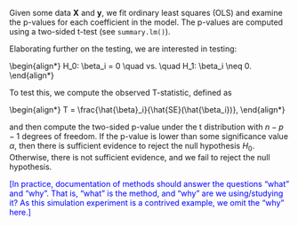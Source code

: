 Given some data $\mathbf{X}$ and $\mathbf{y}$, we fit ordinary least squares (OLS) and examine the p-values for each coefficient in the model. The p-values are computed using a two-sided t-test (see `summary.lm()`).

Elaborating further on the testing, we are interested in testing:

\begin{align*}
H_0: \beta_i = 0 \quad vs. \quad H_1: \beta_i \neq 0.
\end{align*}

To test this, we compute the observed T-statistic, defined as

\begin{align*}
T = \frac{\hat{\beta}_i}{\hat{SE}(\hat{\beta_i})},
\end{align*}

and then compute the two-sided p-value under the t distribution with $n - p - 1$ degrees of freedom. If the p-value is lower than some significance value $\alpha$, then there is sufficient evidence to reject the null hypothesis $H_0$. Otherwise, there is not sufficient evidence, and we fail to reject the null hypothesis.

<span style="color: blue">
	[In practice, documentation of methods should answer the questions “what” and “why”. That is, “what” is the method, and “why” are we using/studying it? As this simulation experiment is a contrived example, we omit the “why” here.]
</span>
